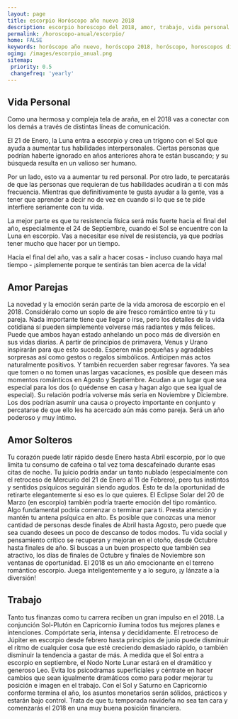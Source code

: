 ```yaml
---
layout: page
title: escorpio Horóscopo año nuevo 2018 
description: escorpio horoscopo del 2018, amor, trabajo, vida personal. Todas las predicciones para escorpio gratis. Disfruta este año nuevo.
permalink: /horoscopo-anual/escorpio/
home: FALSE
keywords: horóscopo año nuevo, horóscopo 2018, horóscopo, horoscopos diarios gratis del dia de hoy, horóscopo diario gratis,horóscopo ano nuevo 2018, horóscopo esperanza gracia, horoscopo escorpio 2018, horoscop, horóscopos gratis, horoscopo escorpio, horoscopo escorpio 2018 gratis, Tarot, Astrologia, Zodíaco, escorpio, horoscopo gratis,tarot en femenino,videncia gratuita,horoscopos gratuitos,horóscopos, astrologia,videncia gratis
ogimg: /images/escorpio_anual.png
sitemap:
 priority: 0.5
 changefreq: 'yearly'
---
```




## Vida Personal

Como una hermosa y compleja tela de araña, en el 2018 vas a conectar con los demás a través de distintas líneas de comunicación.


El 21 de Enero, la Luna entra a escorpio y crea un trígono con el Sol que ayuda a aumentar tus habilidades interpersonales. Ciertas personas que podrían haberte ignorado en años anteriores ahora te están buscando; y su búsqueda resulta en un valioso ser humano.


Por un lado, esto va a aumentar tu red personal. Por otro lado, te percatarás de que las personas que requieran de tus habilidades acudirán a ti con más frecuencia. Mientras que definitivamente te gusta ayudar a la gente, vas a tener que aprender a decir no de vez en cuando si lo que se te pide interfiere seriamente con tu vida.


La mejor parte es que tu resistencia física será más fuerte hacia el final del año, especialmente el 24 de Septiembre, cuando el Sol se encuentre con la Luna en escorpio. Vas a necesitar ese nivel de resistencia, ya que podrías tener mucho que hacer por un tiempo.


Hacia el final del año, vas a salir a hacer cosas - incluso cuando haya mal tiempo - ¡simplemente porque te sentirás tan bien acerca de la vida!


## Amor Parejas

La novedad y la emoción serán parte de la vida amorosa de escorpio en el 2018. Considéralo como un soplo de aire fresco romántico entre tú y tu pareja. Nada importante tiene que llegar o irse, pero los detalles de la vida cotidiana sí pueden simplemente volverse más radiantes y más felices.
Puede que ambos hayan estado anhelando un poco más de diversión en sus vidas diarias. A partir de principios de primavera, Venus y Urano inspirarán para que esto suceda. Esperen más pequeñas y agradables sorpresas así como gestos o regalos simbólicos. Anticipen más actos naturalmente positivos. Y también recuerden saber regresar favores. 
Ya sea que tomen o no tomen unas largas vacaciones, es posible que deseen más momentos románticos en Agosto y Septiembre. Acudan a un lugar que sea especial para los dos (o quédense en casa y hagan algo que sea igual de especial).
Su relación podría volverse más seria en Noviembre y Diciembre. Los dos podrían asumir una causa o proyecto importante en conjunto y percatarse de que ello les ha acercado aún más como pareja. Será un año poderoso y muy íntimo.

## Amor Solteros

Tu corazón puede latir rápido desde Enero hasta Abril escorpio, por lo que limita tu consumo de cafeína o tal vez toma descafeinado durante esas citas de noche. 
Tu juicio podría andar un tanto nublado (especialmente con el retroceso de Mercurio del 21 de Enero al 11 de Febrero), pero tus instintos y sentidos psíquicos seguirán siendo agudos. Esto te da la oportunidad de retirarte elegantemente si eso es lo que quieres. 
El Eclipse Solar del 20 de Marzo (en escorpio) también podría traerte emoción del tipo romántico. Algo fundamental podría comenzar o terminar para ti. Presta atención y mantén tu antena psíquica en alto. 
Es posible que conozcas una menor cantidad de personas desde finales de Abril hasta Agosto, pero puede que sea cuando desees un poco de descanso de todos modos. 
Tu vida social y pensamiento crítico se recuperan y mejoran en el otoño, desde Octubre hasta finales de año. Si buscas a un buen prospecto que también sea atractivo, los días de finales de Octubre y finales de Noviembre son ventanas de oportunidad. 
El 2018 es un año emocionante en el terreno romántico escorpio. Juega inteligentemente y a lo seguro, ¡y lánzate a la diversión! 

## Trabajo

Tanto tus finanzas como tu carrera reciben un gran impulso en el 2018. La conjunción Sol-Plutón en Capricornio ilumina todos tus mejores planes e intenciones. Compórtate seria, intensa y decididamente.
El retroceso de Júpiter en escorpio desde febrero hasta principios de junio puede disminuir el ritmo de cualquier cosa que esté creciendo demasiado rápido, o también disminuir la tendencia a gastar de más.
A medida que el Sol entra a escorpio en septiembre, el Nodo Norte Lunar estará en el dramático y generoso Leo. Evita los psicodramas superficiales y céntrate en hacer cambios que sean igualmente dramáticos como para poder mejorar tu posición e imagen en el trabajo.
Con el Sol y Saturno en Capricornio conforme termina el año, los asuntos monetarios serán sólidos, prácticos y estarán bajo control. Trata de que tu temporada navideña no sea tan cara y comenzarás el 2018 en una muy buena posición financiera.

